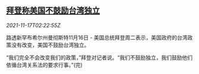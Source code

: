 <!--1637116262000-->
[拜登称美国不鼓励台湾独立](https://cn.reuters.com/article/us-biden-tw-1117-idCNKBS2I206Z)
------

<div><i>2021-11-17T02:22:55Z</i></div><p>路透新罕布希尔州曼彻斯特11月16日 - 美国总统拜登周二表示，美国政府的台湾政策没有改变，美国不鼓励台湾独立。</p><p>“我们完全不会改变我们的政策，”拜登对记者说。“我们不鼓励独立，我们鼓励他们依循台湾关系法的要求行事。”(完)</p>
